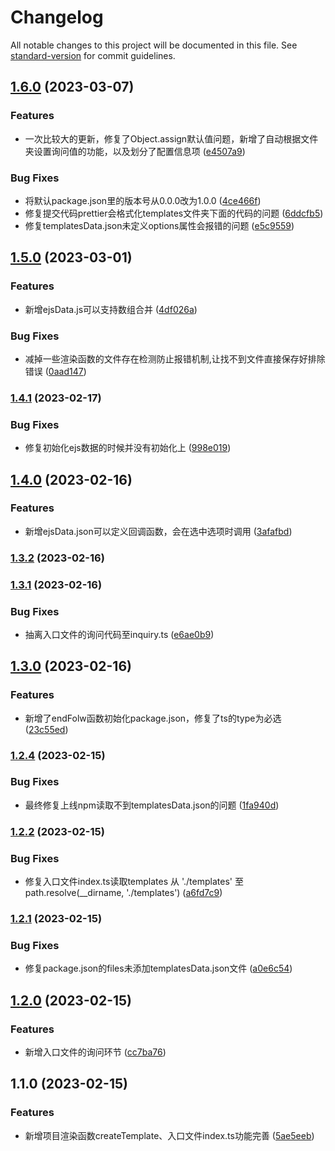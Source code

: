# Changelog

All notable changes to this project will be documented in this file. See [standard-version](https://github.com/conventional-changelog/standard-version) for commit guidelines.

## [1.6.0](https://github.com/xuanxiaoqian/create-quick/compare/v1.5.0...v1.6.0) (2023-03-07)


### Features

* 一次比较大的更新，修复了Object.assign默认值问题，新增了自动根据文件夹设置询问值的功能，以及划分了配置信息项 ([e4507a9](https://github.com/xuanxiaoqian/create-quick/commit/e4507a97e325333f1067c2eb9af4a4c1f6c7ed27))


### Bug Fixes

* 将默认package.json里的版本号从0.0.0改为1.0.0 ([4ce466f](https://github.com/xuanxiaoqian/create-quick/commit/4ce466f75b0aefd6ec25f2e8e03ba1337344307c))
* 修复提交代码prettier会格式化templates文件夹下面的代码的问题 ([6ddcfb5](https://github.com/xuanxiaoqian/create-quick/commit/6ddcfb500b6dba4fb8ed9f6f380c20203406f050))
* 修复templatesData.json未定义options属性会报错的问题 ([e5c9559](https://github.com/xuanxiaoqian/create-quick/commit/e5c95591ceac09e17a7bdaecd87840088727a0ac))

## [1.5.0](https://github.com/xuanxiaoqian/create-quick/compare/v1.4.1...v1.5.0) (2023-03-01)


### Features

* 新增ejsData.js可以支持数组合并 ([4df026a](https://github.com/xuanxiaoqian/create-quick/commit/4df026a7b51ca4f53796fd7feaa6fa26516f64a7))


### Bug Fixes

* 减掉一些渲染函数的文件存在检测防止报错机制,让找不到文件直接保存好排除错误 ([0aad147](https://github.com/xuanxiaoqian/create-quick/commit/0aad1476a6b0d9689b1ca4a5e289973bc41fdf57))

### [1.4.1](https://github.com/xuanxiaoqian/create-quick/compare/v1.4.0...v1.4.1) (2023-02-17)


### Bug Fixes

* 修复初始化ejs数据的时候并没有初始化上 ([998e019](https://github.com/xuanxiaoqian/create-quick/commit/998e019fedc297dec04e6d7b0896d86b9b0a470a))

## [1.4.0](https://github.com/xuanxiaoqian/create-quick/compare/v1.3.2...v1.4.0) (2023-02-16)


### Features

* 新增ejsData.json可以定义回调函数，会在选中选项时调用 ([3afafbd](https://github.com/xuanxiaoqian/create-quick/commit/3afafbd3713a179fcf9768da2f1d3eac2835ee8a))

### [1.3.2](https://github.com/xuanxiaoqian/create-quick/compare/v1.3.1...v1.3.2) (2023-02-16)

### [1.3.1](https://github.com/xuanxiaoqian/create-quick/compare/v1.3.0...v1.3.1) (2023-02-16)


### Bug Fixes

* 抽离入口文件的询问代码至inquiry.ts ([e6ae0b9](https://github.com/xuanxiaoqian/create-quick/commit/e6ae0b90558def37b12084edc72d8a2034ff5d48))

## [1.3.0](https://github.com/xuanxiaoqian/create-quick/compare/v1.2.4...v1.3.0) (2023-02-16)


### Features

* 新增了endFolw函数初始化package.json，修复了ts的type为必选 ([23c55ed](https://github.com/xuanxiaoqian/create-quick/commit/23c55eddc617d3e7df121defb22fe29496b444ba))

### [1.2.4](https://github.com/xuanxiaoqian/create-quick/compare/v1.2.2...v1.2.4) (2023-02-15)


### Bug Fixes

* 最终修复上线npm读取不到templatesData.json的问题 ([1fa940d](https://github.com/xuanxiaoqian/create-quick/commit/1fa940d98ad8bdb80f3aa98ab01306305e3fa2a5))

### [1.2.2](https://github.com/xuanxiaoqian/create-quick/compare/v1.2.1...v1.2.2) (2023-02-15)


### Bug Fixes

* 修复入口文件index.ts读取templates 从 './templates' 至 path.resolve(__dirname, './templates') ([a6fd7c9](https://github.com/xuanxiaoqian/create-quick/commit/a6fd7c9befddfe1fd24869760466d1c2a5441a3d))

### [1.2.1](https://github.com/xuanxiaoqian/create-quick/compare/v1.2.0...v1.2.1) (2023-02-15)


### Bug Fixes

* 修复package.json的files未添加templatesData.json文件 ([a0e6c54](https://github.com/xuanxiaoqian/create-quick/commit/a0e6c540f887dbc4d3ac8b9d5421e0a7c0250857))

## [1.2.0](https://github.com/xuanxiaoqian/create-quick/compare/v1.1.0...v1.2.0) (2023-02-15)


### Features

* 新增入口文件的询问环节 ([cc7ba76](https://github.com/xuanxiaoqian/create-quick/commit/cc7ba76893ab74591cc96bcbecc07e2c2d0a6f4a))

## 1.1.0 (2023-02-15)


### Features

* 新增项目渲染函数createTemplate、入口文件index.ts功能完善 ([5ae5eeb](https://github.com/xuanxiaoqian/create-quick/commit/5ae5eeb447420c5ed006e4c027f096612a829f14))
